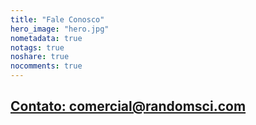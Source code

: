```yaml
---
title: "Fale Conosco"
hero_image: "hero.jpg"
nometadata: true
notags: true
noshare: true
nocomments: true
---
```


<h2> <a href="mailto:comercial@randomsci.com">Contato: comercial@randomsci.com</a>    </h2>